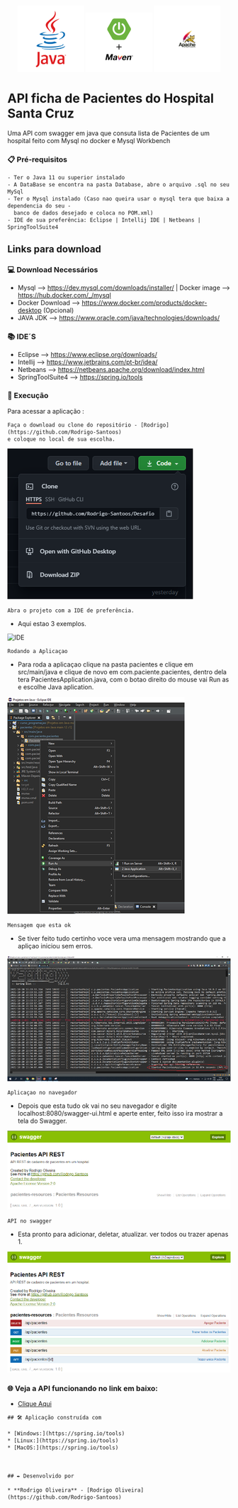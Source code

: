 <div align="center">
<img src="imagens/logoJava.png"  width="150" >
<img src="imagens/spring.png"  width="150" >
<img src="imagens/apache-tomcat.jpg"  width="150" >
</div>

# API ficha de Pacientes do Hospital Santa Cruz
 Uma API com swagger em java que consuta lista de Pacientes de um hospital feito com Mysql no docker e Mysql Workbench
 
### 📋 Pré-requisitos

```
- Ter o Java 11 ou superior instalado
- A DataBase se encontra na pasta Database, abre o arquivo .sql no seu MySql
- Ter o Mysql instalado (Caso nao queira usar o mysql tera que baixa a dependencia do seu -
  banco de dados desejado e coloca no POM.xml) 
- IDE de sua preferência: Eclipse | Intellij IDE | Netbeans | SpringToolSuite4
```
## Links para download
### 💻 Download Necessários 
- Mysql --> https://dev.mysql.com/downloads/installer/  | Docker image --> https://hub.docker.com/_/mysql <br>
- Docker Download --> https://www.docker.com/products/docker-desktop  (Opcional) <br>
- JAVA JDK --> https://www.oracle.com/java/technologies/downloads/ <br>

### 📚 IDE´S
- Eclipse --> https://www.eclipse.org/downloads/ <br>
- Intellij --> https://www.jetbrains.com/pt-br/idea/ <br>
- Netbeans --> https://netbeans.apache.org/download/index.html <br>
- SpringToolSuite4 --> https://spring.io/tools

### 🔧 Execução

Para acessar a aplicação :
```
Faça o download ou clone do repositório - [Rodrigo](https://github.com/Rodrigo-Santoos)
e coloque no local de sua escolha.
```

![git](https://github.com/Rodrigo-Santoos/Desafio-Academia-Capgemini-2-Parte/blob/main/Capturar.PNG)


```
Abra o projeto com a IDE de preferência.
```
* Aqui estao 3 exemplos.

![IDE](https://github.com/Rodrigo-Santoos/API-ficha-de-Pacientes/blob/main/imagens/IDE%C2%B4s.PNG)

```
Rodando a Aplicaçao
```
* Para roda a aplicaçao clique na pasta pacientes e clique em src/main/java e clique de novo em
com.paciente.pacientes, dentro dela tera PacientesApplication.java, com o botao direito do mouse 
vai Run as e escolhe Java aplication.

![IDE](https://github.com/Rodrigo-Santoos/API-ficha-de-Pacientes/blob/main/imagens/rodando.png)
```
Mensagem que esta ok
```
* Se tiver feito tudo certinho voce vera uma mensagem mostrando que a apliçao iniciou sem erros.

![IDE](https://github.com/Rodrigo-Santoos/API-ficha-de-Pacientes/blob/main/imagens/iniciado.png)

```
Aplicaçao no navegador
```
* Depois que esta tudo ok vai no seu navegador e digite localhost:8080/swagger-ui.html e aperte enter, feito isso ira mostrar a tela do Swagger.

![IDE](https://github.com/Rodrigo-Santoos/API-ficha-de-Pacientes/blob/main/imagens/swagger.png)

```
API no swagger
```
* Esta pronto para adicionar, deletar, atualizar. ver todos ou trazer apenas 1.

![IDE](https://github.com/Rodrigo-Santoos/API-ficha-de-Pacientes/blob/main/imagens/api.png)

### 🌐 Veja a API funcionando no link em baixo:
- <a href="https://apirest-pacientes.herokuapp.com/swagger-ui.html#/" target="_blank" rel="external">Clique Aqui</a>

```
## 🛠️ Aplicação construída com 

* [Windows:](https://spring.io/tools)
* [Linux:](https://spring.io/tools) 
* [MacOS:](https://spring.io/tools)



## ✒️ Desenvolvido por

* **Rodrigo Oliveira** - [Rodrigo Oliveira](https://github.com/Rodrigo-Santoos)
